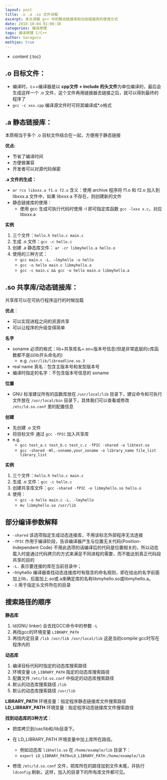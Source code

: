 ```yaml
---
layout: post
title: .o .a .so 文件详解
excerpt: 本文讲解 g++ 中的静态链接库和动态链接库的使用方式
date: 2018-10-04 01:08:38
categories: 编译原理
tags: 编译原理 C/C++
author: Garaguru
mathjax: true
---
```


* content
{:toc}


## .o 目标文件：
- 编译时，c++编译器是以 **cpp文件 + include 的头文件**为单位编译的，最后会生成这样一个 .o 文件，这个文件再用链接器去链接之后，就可以得到最终的程序了
- `gcc -c xxx.cpp` 编译源文件时可将其编译成*.o格式

## .a 静态链接库：
本质相当于多个 .o 目标文件结合在一起，方便用于静态链接

**优点:**
- 节省了编译时间
- 方便做兼容
- 开发者可以对源代码保密

**.a 文件的生成：**
  - `ar rcs libxxx.a f1.o f2.o` 含义：使用 archive 程序将 f1.o 和 f2.o 加入到 libxxx.a 文件中，如果 libxxx.a 不存在，则创建新的文件
- 静态链接库的使用：
  - 使用 gcc 生成可执行代码时使用 -l 即可指定库函数 `gcc -lxxx x.c`，对应 libxxx.a

**实例**
1. 三个文件：`hello.h hello.c main.c`
2. 生成 .o 文件：`gcc -c hello.c`
3. 创建 .a 静态库文件： `ar -cr libmyhello.a hello.o`
4. 使用的三种方式：
   - `gcc main.c -L. –lmyhello -o hello`
   - `gcc -o hello main.c libmyhello.a`
   - `gcc -c main.c && gcc -o hello main.o libmyhello.a`

## .so 共享库/动态链接库：
共享库可以在可执行程序运行的时候加载

**优点**：
- 可以实现进程之间的资源共享
- 可以让程序的升级变得简单

**名字**
- soname 必须的格式：lib+共享库名+.so+版本号信息(但是非常底层的c库函数都不是以lib开头命名的)
  - e.g. `/usr/lib/libreadline.so.3`
- real name 真名：包含主版本号和发型版本号
- 编译时指定的名字：不包含版本号信息的 soname

**位置**
- GNU 标准建议所有的函数库放在 `/usr/local/lib` 目录下，建议命令和可执行文件放在 `/usr/local/bin` 目录下，具体我们可以查看或修改 `/etc/ld.so.conf` 里的配置信息

**创建**
- 先创建 .o 文件
- 将目标文件 通过 `gcc -fPIC` 加入共享库
- e.g. 
  - `gcc test_a.c test_b.c test_c.c -fPIC -shared -o libtest.so`
  - `gcc -shared -Wl,-soname,your_soname -o library_name file_list library_list`

**实例**
1. 三个文件：`hello.h hello.c main.c`
2. 生成 .o 文件：`gcc -c hello.c`
3. 创建共享库文件：`gcc -shared -fPIC -o libmyhello.so hello.o`
4. 使用：
   - `gcc -o hello main.c -L. -lmyhello`
   - `mv libmyhello.so /usr/lib`

## 部分编译参数解释
- `-shared` 该选项指定生成动态连接库，不用该标志外部程序无法连接
- `-fPIC`  作用于编译阶段，告诉编译器产生与位置无关代码(Position-Independent Code) 不用此选项的话编译后的代码是位置相关的，所以动态载入时是通过代码拷贝的方式来满足不同进程的需要，而不能达到真正代码段共享的目的
- `-L.` 表示要连接的库在当前目录中；
- -lmyhello 编译器查找动态连接库时有隐含的命名规则，即在给出的名字前面加上lib，后面加上.so或.a来确定库的名称libmyhello.so或libmyhello.a。
- `-I` 用于指定头文件所在的目录

## 搜索路径的顺序
**静态库**
1. ld(GNU linker) 会去找GCC命令中的参数 `-L`
2. 再找gcc的环境变量 `LIBRARY_PATH`
3. 再找内定目录 `/lib /usr/lib /usr/local/lib` 这是当初compile gcc时写在程序内的

**动态库**
1. 编译目标代码时指定的动态库搜索路径
2. 环境变量 `LD_LIBRARY_PATH` 指定的动态库搜索路径
3. 配置文件 `/etc/ld.so.conf` 中指定的动态库搜索路径
4. 默认的动态库搜索路径 `/lib`
5. 默认的动态库搜索路径 `/usr/lib`

**LIBRARY_PATH** 环境变量：指定程序静态链接库文件搜索路径
**LD_LIBRARY_PATH** 环境变量：指定程序动态链接库文件搜索路径

**找到动态库的3种方式**：
- 把库拷贝到/usr/lib和/lib目录下。
- 在 LD_LIBRARY_PATH 环境变量中加上库所在路径。
    - 例如动态库 `libhello.so` 在 `/home/example/lib` 目录下：
    - `export LD_LIBRARY_PATH=LD_LIBRARY_PATH:/home/example/lib`

- 修改 `/etc/ld.so.conf` 文件，把库所在的路径加到文件末尾，并执行 `ldconfig` 刷新。这样，加入的目录下的所有库文件都可见。